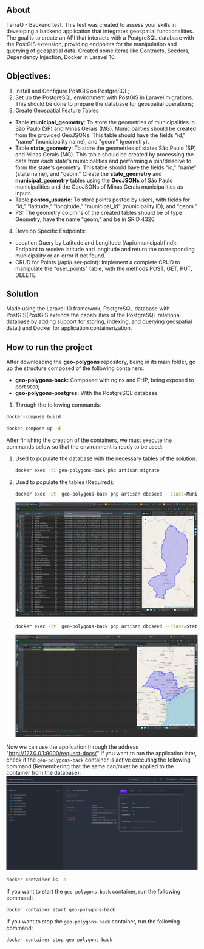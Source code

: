 ## About

TerraQ - Backend test. This test was created to assess your skills in developing a backend application
that integrates geospatial functionalities. The goal is to create an API that interacts with a
PostgreSQL database with the PostGIS extension, providing endpoints for the manipulation and querying
of geospatial data.
Created some items like Contracts, Seeders, Dependency Injection, Docker in Laravel 10.


## Objectives:
1) Install and Configure PostGIS on PostgreSQL;
2) Set up the PostgreSQL environment with PostGIS in Laravel migrations. This should be done to prepare the database for geospatial operations;
3) Create Geospatial Feature Tables

- Table **municipal_geometry**: To store the geometries of municipalities in São Paulo (SP) and Minas Gerais (MG).
  Municipalities should be created from the provided GeoJSONs. This table should have the fields "id," "name"
  (municipality name), and "geom" (geometry).
- Table **state_geometry**: To store the geometries of states São Paulo (SP) and Minas Gerais (MG).
  This table should be created by processing the data from each state's municipalities and performing
  a join/dissolve to form the state's geometry. This table should have the fields "id," "name" (state name),
  and "geom."
  Create the **state_geometry** and **municipal_geometry** tables using the **GeoJSONs** of São Paulo municipalities
  and the GeoJSONs of Minas Gerais municipalities as inputs.
- Table **pontos_usuario**: To store points posted by users, with fields for "id," "latitude," "longitude,"
  "municipal_id" (municipality ID), and "geom."
- PS: The geometry columns of the created tables should be of type Geometry, have the name "geom," and be in SRID 4326.
4) Develop Specific Endpoints:

- Location Query by Latitude and Longitude (/api//municipal/find): Endpoint to receive latitude and longitude and return the corresponding municipality or an error if not found.
- CRUD for Points (/api/user-point): Implement a complete CRUD to manipulate the "user_points" table, with the methods POST, GET, PUT, DELETE.

## Solution

Made using the Laravel 10 framework, PostgreSQL database with
PostGIS(PostGIS extends the capabilities of the PostgreSQL relational database
by adding support for storing, indexing, and querying geospatial data.) and
Docker for application containerization.

## How to run the project

After downloading the **geo-polygons** repository, being in its main folder, go up the structure composed of the following containers:

- **geo-polygons-back:** Composed with nginx and PHP, being exposed to port `9000`;
- **geo-polygons-postgres:** With the PostgreSQL database.

1) Through the following commands:
```sh 
docker-compose build
```
```sh 
docker-compose up -d
```

After finishing the creation of the containers, we must execute the commands below so that the environment is ready to be used:

1. Used to populate the database with the necessary tables of the solution:
   ```sh 
   docker exec -ti geo-polygons-back php artisan migrate
   ```
2. Used to populate the tables (Required):
   ```sh 
   docker exec -it  geo-polygons-back php artisan db:seed --class=MunicipalGeometrySeeder
   ```
   ![](images/municipal_geometry.png)
   ```sh 
   docker exec -it  geo-polygons-back php artisan db:seed --class=StateGeometrySeeder
   ```
   ![](images/state_geometry.png)

Now we can use the application through the address "http://127.0.0.1:9000/request-docs/"
If you want to run the application later, check if the `geo-polygons-back` container is active
executing the following command (Remembering that the same can/must be applied to the container
from the database):
![](images/request-docs.png)
```sh
docker container ls -a
```
If you want to start the `geo-polygons-back` container, run the following command:
```sh
docker container start geo-polygons-back
```
If you want to stop the `geo-polygons-back` container, run the following command:
```sh
docker container stop geo-polygons-back
```

